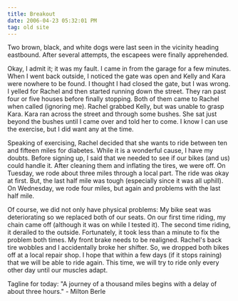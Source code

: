 ```yaml
---
title: Breakout
date: 2006-04-23 05:32:01 PM
tag: old site
---
```


Two brown, black, and white dogs were last seen in the vicinity heading eastbound. After several attempts, the escapees were finally apprehended.

Okay, I admit it; it was my fault. I came in from the garage for a few minutes. When I went back outside, I noticed the gate was open and Kelly and Kara were nowhere to be found. I thought I had closed the gate, but I was wrong. I yelled for Rachel and then started running down the street. They ran past four or five houses before finally stopping. Both of them came to Rachel when called (ignoring me). Rachel grabbed Kelly, but was unable to grasp Kara. Kara ran across the street and through some bushes. She sat just beyond the bushes until I came over and told her to come. I know I can use the exercise, but I did want any at the time.

Speaking of exercising, Rachel decided that she wants to ride between ten and fifteen miles for diabetes. While it is a wonderful cause, I have my doubts. Before signing up, I said that we needed to see if our bikes (and us) could handle it. After cleaning them and inflating the tires, we were off. On Tuesday, we rode about three miles through a local part. The ride was okay at first. But, the last half mile was tough (especially since it was all uphill). On Wednesday, we rode four miles, but again and problems with the last half mile.

Of course, we did not only have physical problems: My bike seat was deteriorating so we replaced both of our seats. On our first time riding, my chain came off (although it was on while I tested it). The second time riding, it derailed to the outside. Fortunately, it took less than a minute to fix the problem both times. My front brake needs to be realigned. Rachel's back tire wobbles and I accidentally broke her shifter. So, we dropped both bikes off at a local repair shop. I hope that within a few days (if it stops raining) that we will be able to ride again. This time, we will try to ride only every other day until our muscles adapt.

Tagline for today: "A journey of a thousand miles begins with a delay of about three hours." - Milton Berle
